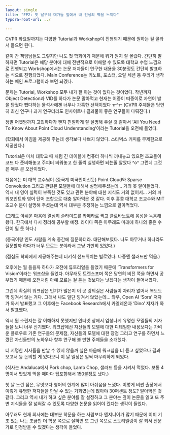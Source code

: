 ```yaml
---
layout: single
title: "EP2: 첫 날부터 대가들 앞에서 내 인생의 벽을 느끼다"
typora-root-url: ../

---
```


CVPR 화요일까지는 다양한 Tutorial과 Workshop이 진행되기 때문에 원하는 걸 골라서 들으면 된다. 

 

같이 간 책임님들도 그렇지만 나도 첫 학회이기 때문에 뭐가 뭔지 잘 몰랐다. 간단히 말하자면 Tutorial은 해당 분야에 대해 전반적으로 이해할 수 있도록 대학교 수업 느낌으로 진행되고 Workshop에서는 논문 저자들이 연구한 내용을 30분정도 간단히 발표하는 식으로 진행되었다. Main Conference는 키노트, 포스터, 오랄 세션 등 우리가 생각하는 메인 프로그램이라 보면 되겠다.

 

문제는 Tutorial, Workshop 모두 내가 잘 아는 것이 없다는 것이었다. 작년까지 Object Detection과 VID를 하다가 논문 말아먹고 현재는 어중이 떠중이로 자연어 발을 담궜다 뺐다하는 물석사에겐 너무나 가혹한 선택이었다 ㅠ^ㅠ (CVPR 주제들은 당연히 최신 연구나 과거 연구더라도 인사이트나 결과물이 좋은 연구들이 다뤄진다.)

 

 

정말 어젯밤까지 고민하다가 왠지 친절하게 잘 설명해 주실 것 같아서 ‘All You Need To Know About Point Cloud Understanding’이라는 Tutorial을 오전에 들었다. 

 

(학회에서 아침을 제공해 주는데 생각보다 나쁘지 않았다. 스타벅스 커피를 무제한으로 제공한다.)

 

Tutorial은 마치 대학교 때 처럼 긴 테이블에 컴퓨터 하나씩 꺼내놓고 있으면 조교들이 코드 다 준비해놓고 주피터 띄워놓고 한 줄씩 실행하면 되는줄 알았다 ^o^ 그런데 그것은 매우 큰 오산이었다.

 

처음에는 미 대학 교수님이 (중국계 미국인이신듯) Point Cloud와 Sparse Convolution 그리고 관련된 모델들에 대해서 설명해주셨는데… 거의 못 알아들었다. 역시 내 영어 실력이 부족한 것도 있고 관련 분야에 대한 지식도 거의 없어서… 거의 파워포인트와 영어 단어 조합으로 대충 알아먹은 것 같다. 이후 홍콩 대학교 조교수와 MIT 조교수 분이 설명해 주셨는데 역시 대부분 추정하는 느낌으로 알아먹었다.

(그래도 아쉬운 마음에 열심히 슬라이드를 카메라로 찍고 클로바노트에 음성을 녹음해 왔다. 한국에서 다시 정리해 공부할 예정. 라이다 쪽은 아무래도 미래에 하나의 좋은 수단이 될 듯 하다.)

(중국이랑 인도 사람들 계속 중간에 질문하더라. 대단해보였다. 나도 아무거나 하나라도 질문할까 하다가 너무 모르는 분야라서 그냥 가만히 있었다.)

 

(점심도 학회에서 제공해주는데 터키식 샌드위치는 별로였다. 나중엔 샐러드만 먹음.)

 

오후에는 뭘 들을까 하다가 오전에 튜토리얼을 들었기 때문에 ‘Transformers for Vision’이라는 워크샵을 들었다. 아무래도 트랜스포머 쪽은 당연히 비전 쪽을 하면서 공부했기 때문에 오전처럼 아예 모르는 걸 듣는 것보다는 낫겠다는 생각이 들어서였다.

 

그런데 확실히 워크샵은 인기가 많은지 이 곳 강의실은 사람들이 자리가 없어서 복도도 막 낑겨서 앉는 거다. 그래서 나도 일단 낑겨서 앉았는데… 와우, Open AI ‘Sora’ 저자가 와서 발표했고 그 이후에는 Facebook Research에서 카멜레온과 ‘Dino’ 저자가 와서 발표했다.

 

역시 뭔 소린지는 잘 이해하지 못했지만 인터넷 상에서 엄청나게 유명한 모델들의 저자들을 보니 너무 신기했다. 워크샵에선 자신들의 모델에 대한 디테일한 내용보다는 가벼운 플로우로 기존 연구들의 문제점, 자신들의 모델에 대한 장점 그리고 연구를 하면서 느꼈던 자신들만의 노하우나 향후 연구해 볼 만한 주제들을 소개했다.

 

더 저명한 저자들을 만날 수 있지 않을까 싶은 마음에 워크샵을 더 듣고 싶었으나 결과 보고서 등 논의할 게 있다보니 이 날 일정은 일찍 마무리하게 되었다.

 

(식사는 Andaluca에서 Pork chop, Lamb Chop, 샐러드 등을 시켜서 먹었다. 보통 4명이서 맛있게 먹을 때마다 팁포함해서 150불정도 냈다.)

 

첫 날 느낀 점은, 무엇보다 영어의 한계에 많이 아쉬움을 느꼈다. 이렇게 비싼 출장에서 이렇게 유명한 저자들을 만날 수 있는 기회였는데 많아야 30퍼센트 정도? 알아먹은 것 같다. 그리고 역시 내가 하고 싶은 분야를 잘 설정하고 그 분야는 깊이 논문을 읽고 또 주변 지식들을 잘 넓혀갈 수 있도록 다양한 논문을 읽어야 겠다는 생각이 들었다.

 

아무래도 현재 회사에는 대부분 학문을 하는 사람보다 엔지니어가 많기 때문에 이미 기초 있는 나는 조금만 더 학문 쪽으로 잘하면 또 그런 쪽으로 스토리텔링이 잘 되서 전문가로 인정받을 수 있겠다는 생각이 들었다.
